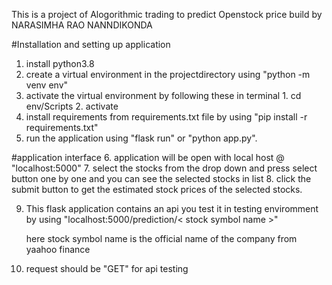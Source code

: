 This is a project of Alogorithmic trading to predict Openstock price build by NARASIMHA RAO NANNDIKONDA

#Installation and setting up application
1. install python3.8
2. create a virtual environment in the projectdirectory using "python -m venv env"
3. activate the virtual environment by following these in terminal
        1. cd env/Scripts
        2. activate
4. install requirements from requirements.txt file by using "pip install -r requirements.txt"
5. run the application using "flask run" or "python app.py".

#application interface
6. application will be open with local host @ "localhost:5000" 
7. select the stocks from the drop down and press select button one by one and you can see the selected stocks in list
8. click the submit button to get the estimated stock prices of the selected stocks.

9. This flask application contains an api you test it in testing enviromment 
    by using "localhost:5000/prediction/< stock symbol name >"

    here stock symbol name is the official name of the company from yaahoo finance
10. request should be "GET" for api testing

